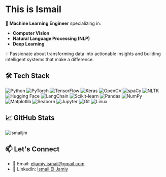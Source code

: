 # This is **Ismail** 

🚀 **Machine Learning Engineer** specializing in:

- **Computer Vision**
- **Natural Language Processing (NLP)**
- **Deep Learning**

💡 Passionate about transforming data into actionable insights and building intelligent systems that make a difference.

## 🛠️ Tech Stack

![Python](https://img.shields.io/badge/-Python-3776AB?logo=python&logoColor=white)
![PyTorch](https://img.shields.io/badge/-PyTorch-EE4C2C?logo=pytorch&logoColor=white)
![TensorFlow](https://img.shields.io/badge/-TensorFlow-FF6F00?logo=tensorflow&logoColor=white)
![Keras](https://img.shields.io/badge/-Keras-D00000?logo=keras&logoColor=white)
![OpenCV](https://img.shields.io/badge/-OpenCV-5C3EE8?logo=opencv&logoColor=white)
![spaCy](https://img.shields.io/badge/-spaCy-09A3D5?logo=python&logoColor=white)
![NLTK](https://img.shields.io/badge/-NLTK-9C3E00?logo=python&logoColor=white)
![Hugging Face](https://img.shields.io/badge/Hugging%20Face-FF6F00?logo=huggingface&logoColor=white)
![LangChain](https://img.shields.io/badge/LangChain-3776AB?logo=Chainlink&logoColor=white)
![Scikit-learn](https://img.shields.io/badge/-Scikit--learn-F7931E?logo=scikit-learn&logoColor=white)
![Pandas](https://img.shields.io/badge/-Pandas-150458?logo=pandas&logoColor=white)
![NumPy](https://img.shields.io/badge/-NumPy-013243?logo=numpy&logoColor=white)
![Matplotlib](https://img.shields.io/badge/-Matplotlib-11557C?logo=python&logoColor=white)
![Seaborn](https://img.shields.io/badge/-Seaborn-1F77B4?logo=python&logoColor=white)
![Jupyter](https://img.shields.io/badge/-Jupyter-F37626?logo=jupyter&logoColor=white)
![Git](https://img.shields.io/badge/-Git-F05032?logo=git&logoColor=white)
![Linux](https://img.shields.io/badge/-Linux-FCC624?logo=linux&logoColor=black)

## 📈 GitHub Stats
<p><img align="center" src="https://github-readme-streak-stats.herokuapp.com/?user=ismailjm&theme=dark&hide_border=true" alt="ismailjm" /></p>

<!--[Ismail's GitHub stats](https://github-readme-stats.vercel.app/api?username=ismailjm&show_icons=true&theme=dark&hide_border=True)-->

## 📫 Let's Connect

- 📧 Email: [eljamiy.ismail@gmail.com](mailto:eljamiy.ismail@gmail.com)
- 💼 LinkedIn: [Ismail El Jamiy](https://www.linkedin.com/in/ismail-el-jamiy)

